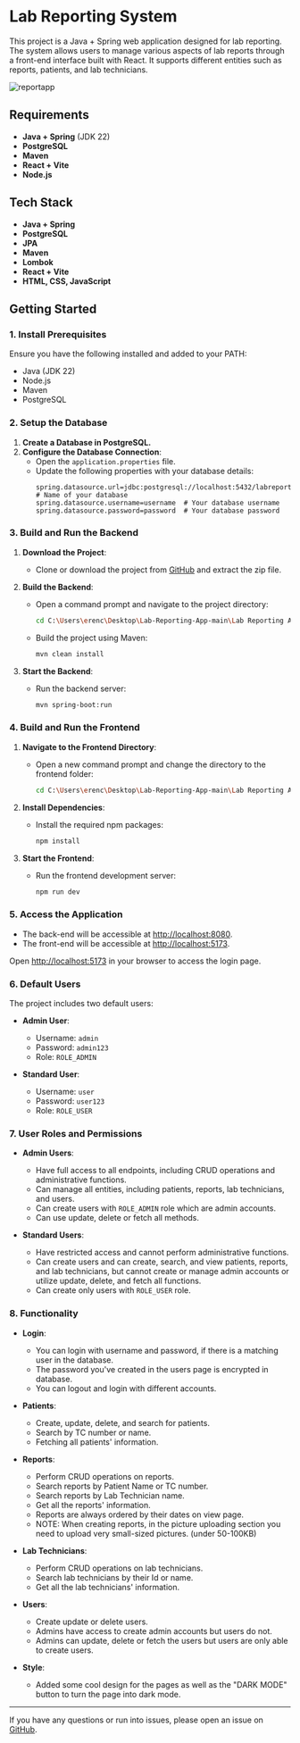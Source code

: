 # Lab Reporting System

This project is a Java + Spring web application designed for lab reporting. The system allows users to manage various aspects of lab reports through a front-end interface built with React. It supports different entities such as reports, patients, and lab technicians.


![reportapp](https://github.com/user-attachments/assets/2e3d7505-0466-431f-bc80-e2c6e2fb9966)


## Requirements

- **Java + Spring** (JDK 22)
- **PostgreSQL**
- **Maven**
- **React + Vite**
- **Node.js**

## Tech Stack

- **Java + Spring**
- **PostgreSQL**
- **JPA**
- **Maven**
- **Lombok**
- **React + Vite**
- **HTML, CSS, JavaScript**

## Getting Started

### 1. Install Prerequisites

Ensure you have the following installed and added to your PATH:
- Java (JDK 22)
- Node.js
- Maven
- PostgreSQL

  
### 2. Setup the Database

1. **Create a Database in PostgreSQL.**
2. **Configure the Database Connection**:
   - Open the `application.properties` file.
   - Update the following properties with your database details:
     ```properties
     spring.datasource.url=jdbc:postgresql://localhost:5432/labreportingapp  # Name of your database
     spring.datasource.username=username  # Your database username
     spring.datasource.password=password  # Your database password
     ```

### 3. Build and Run the Backend

1. **Download the Project**:
   - Clone or download the project from [GitHub](https://github.com/erenculhaci/Lab-Reporting-App) and extract the zip file.

2. **Build the Backend**:
   - Open a command prompt and navigate to the project directory:
     ```bash
     cd C:\Users\erenc\Desktop\Lab-Reporting-App-main\Lab Reporting App
     ```
   - Build the project using Maven:
     ```bash
     mvn clean install
     ```

3. **Start the Backend**:
   - Run the backend server:
     ```bash
     mvn spring-boot:run
     ```

### 4. Build and Run the Frontend

1. **Navigate to the Frontend Directory**:
   - Open a new command prompt and change the directory to the frontend folder:
     ```bash
     cd C:\Users\erenc\Desktop\Lab-Reporting-App-main\Lab Reporting App Front-End
     ```

2. **Install Dependencies**:
   - Install the required npm packages:
     ```bash
     npm install
     ```

3. **Start the Frontend**:
   - Run the frontend development server:
     ```bash
     npm run dev
     ```

### 5. Access the Application

- The back-end will be accessible at [http://localhost:8080](http://localhost:8080).
- The front-end will be accessible at [http://localhost:5173](http://localhost:5173).

Open [http://localhost:5173](http://localhost:5173) in your browser to access the login page.

### 6. Default Users

The project includes two default users:

- **Admin User**:
  - Username: `admin`
  - Password: `admin123`
  - Role: `ROLE_ADMIN`

- **Standard User**:
  - Username: `user`
  - Password: `user123`
  - Role: `ROLE_USER`

### 7. User Roles and Permissions

- **Admin Users**:
  - Have full access to all endpoints, including CRUD operations and administrative functions.
  - Can manage all entities, including patients, reports, lab technicians, and users.
  - Can create users with `ROLE_ADMIN` role which are admin accounts.
  - Can use update, delete or fetch all methods.

- **Standard Users**:
  - Have restricted access and cannot perform administrative functions.
  - Can create users and can create, search, and view patients, reports, and lab technicians, but cannot create or manage admin accounts or utilize update, delete, and fetch all functions.
  - Can create only users with `ROLE_USER` role.

### 8. Functionality
- **Login**:
  - You can login with username and password, if there is a matching user in the database.
  - The password you've created in the users page is encrypted in database.
  - You can logout and login with different accounts.
     
- **Patients**:
  - Create, update, delete, and search for patients.
  - Search by TC number or name.
  - Fetching all patients' information.

- **Reports**:
  - Perform CRUD operations on reports.
  - Search reports by Patient Name or TC number.
  - Search reports by Lab Technician name.
  - Get all the reports' information.
  - Reports are always ordered by their dates on view page.
  - NOTE: When creating reports, in the picture uploading section you need to upload very small-sized pictures. (under 50-100KB)

- **Lab Technicians**:
  - Perform CRUD operations on lab technicians.
  - Search lab technicians by their Id or name.
  - Get all the lab technicians' information.

- **Users**:
  - Create update or delete users.
  - Admins have access to create admin accounts but users do not.
  - Admins can update, delete or fetch the users but users are only able to create users.
    
- **Style**:
  - Added some cool design for the pages as well as the "DARK MODE" button to turn the page into dark mode. 
---

If you have any questions or run into issues, please open an issue on [GitHub](https://github.com/erenculhaci/Lab-Reporting-App/issues).
